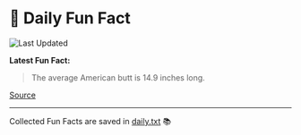 # 🌟 Daily Fun Fact

![Last Updated](https://img.shields.io/badge/Last_Updated-2025_08_02-blue?style=flat-square)

**Latest Fun Fact:**

> The average American butt is 14.9 inches long.

[Source](http://www.djtech.net/humor/useless_facts.htm)

---

Collected Fun Facts are saved in [daily.txt](daily.txt) 📚
